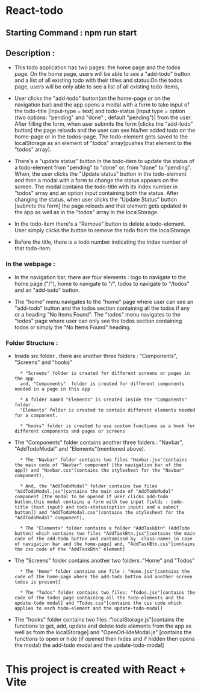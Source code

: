 # React-todo

## Starting Command : npm run start

## Description :

- This todo application has two pages: the home page and the todos page. On the home page, users will be able to see a "add-todo" button and a list of all existing todo with their titles and status.On the todos page, users will be only able to see a list of all existing todo-items,

- User clicks the "add-todo" button(on the home-page or on the navigation bar) and the app opens a modal with a form to take input of the todo-title [input-type = text] and todo-status [input type = option (two options: "pending" and "done" ; default "pending")] from the user. After filling the form, when user submits the form [clicks the "add-todo" button] the page reloads and the user can see his/her added todo on the home-page or in the todos-page. The todo-element gets saved to the localStorage as an element of "todos" array[pushes that element to the "todos" array].

- There's a "update status" button in the todo-item to update the status of a todo-element from "pending" to "done" or, from "done" to "pending". When, the user clicks the "Update status" button in the todo-element and then a modal with a form to change the status appears on the screen. The modal contains the todo-title with its index number in "todos" array and an option input containing both the status. After changing the status, when user clicks the "Update Status" button [submits the form] the page reloads and that element gets updated in the app as well as in the "todos" array in the localStorage.

- In the todo-item there's a "Remove" button to delete a todo-element. User simply clicks the button to remove the todo from the localStorage.

- Before the title, there is a todo number indicating the index number of that todo-item.

### In the webpage :

- In the navigation bar, there are four elements : logo to navigate to the home page ("/"), home to navigate to "/", todos to navigate to "/todos" and an "add-todo" button.

- The "home" menu navigates to the "home" page where user can see an "add-todo" button and the todos section containing all the todos if any or a heading "No Items Found". The "todos" menu navigates to the "todos" page where user can only see the todos section containing todos or simply the "No Items Found" heading.

### Folder Structure :

- Inside src folder , there are another three folders : "Components", "Screens" and "hooks"

        * "Screens" folder is created for different screens or pages in the app
        and, "Components"  folder is created for different components needed in a page in this app

        * A folder named "Elements" is created inside the "Components" folder.
        "Elements" folder is created to contain different elements needed for a component.

        * "hooks" folder is created to use custom functions as a hook for different components and pages or screens

- The "Components" folder contains another three folders : "Navbar", "AddTodoModal" and "Elements"(mentioned above).

        * The "Navbar" folder contains two files "Navbar.jsx"(contains the main code of "Navbar" component [the navigation bar of the app]) and "Navbar.css"(contains the stylesheet for the "Navbar" component),

        * And, the "AddTodoModal" folder contains two files "AddTodoModal.jsx"(contains the main code of "AddTodoModal" component [the modal to be opened if user clicks add-todo button,this modal contains a form with two input fields : todo-title (text input) and todo-status(option input) and a submit button]) and "AddTodoModal.css"(contains the stylesheet for the "AddTodoModal" component),

        * The "Elements" folder contains a folder "AddTaskBtn" (AddTodo button) which contains two files "AddTaskBtn.jsx"[contains the main code of the add-todo button and customised by  class-names in case of navigation bar and the home-page] and, "AddTaskBtn.css"[contains the css code of the "AddTaskBtn" element]

- The "Screens" folder contains another two folders :"Home" and "Todos"

        * The "Home" folder contains one file : "Home.jsx"[contains the code of the home-page where the add-todo button and another screen todos is present]

        * The "Todos" folder contains two files: "Todos.jsx"[contains the code of the todos page containing all the todo-elements and the update-todo modal] and "Todos.css"[contains the css code which applies to each todo-element and the update-todo-modal]

- The "hooks" folder contains two files :"localStorage.js"[contains the functions to get, add, update and delete todo elements from the app as well as from the localStorage] and "OpenOrHideModal.js" [contains the functions to open or hide (if opened then hides and if hidden then opens the modal) the add-todo modal and the update-todo-modal]

# This project is created with React + Vite
